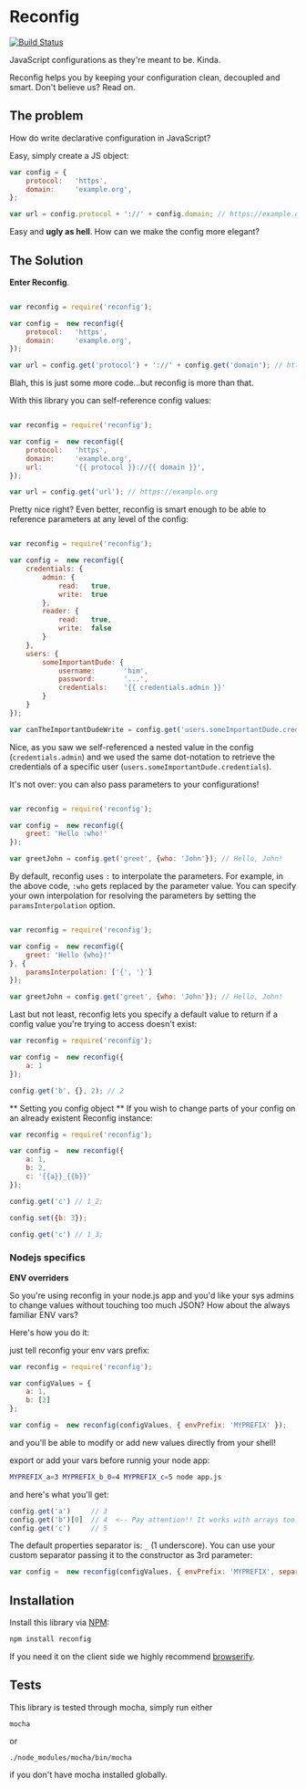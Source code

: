# Reconfig

[![Build Status](https://travis-ci.org/namshi/reconfig.svg?branch=travis)](https://travis-ci.org/namshi/reconfig)

JavaScript configurations as they're meant to be. Kinda.

Reconfig helps you by keeping your configuration clean,
decoupled and smart. Don't believe us? Read on.

## The problem

How do write declarative configuration in JavaScript?

Easy, simply create a JS object:

``` javascript
var config = {
    protocol:   'https',
    domain:     'example.org',
};

var url = config.protocol + '://' + config.domain; // https://example.org
```

Easy and **ugly as hell**. How can we make the config more elegant?

## The Solution

**Enter Reconfig**.

``` javascript

var reconfig = require('reconfig');

var config =  new reconfig({
    protocol:   'https',
    domain:     'example.org',
});

var url = config.get('protocol') + '://' + config.get('domain'); // https://example.org
```

Blah, this is just some more code...but reconfig is more than that.

With this library you can self-reference config values:

``` javascript

var reconfig = require('reconfig');

var config =  new reconfig({
    protocol:   'https',
    domain:     'example.org',
    url:        '{{ protocol }}://{{ domain }}',
});

var url = config.get('url'); // https://example.org
```

Pretty nice right? Even better, reconfig is smart enough to be
able to reference parameters at any level of the config:

``` javascript

var reconfig = require('reconfig');

var config =  new reconfig({
    credentials: {
        admin: {
            read:   true,
            write:  true
        },
        reader: {
            read:   true,
            write:  false
        }
    },
    users: {
        someImportantDude: {
            username:       'him',
            password:       '...',
            credentials:    '{{ credentials.admin }}'
        }
    }
});

var canTheImportantDudeWrite = config.get('users.someImportantDude.credentials').write; // true
```

Nice, as you saw we self-referenced a nested value in the config (`credentials.admin`)
and we used the same dot-notation to retrieve the credentials of a specific user
(`users.someImportantDude.credentials`).

It's not over: you can also pass parameters to your configurations!

``` javascript

var reconfig = require('reconfig');

var config =  new reconfig({
    greet: 'Hello :who!'
});

var greetJohn = config.get('greet', {who: 'John'}); // Hello, John!
```

By default, reconfig uses `:` to interpolate the parameters. For example, in the above code, `:who` gets replaced by the parameter value.
You can specify your own interpolation for resolving the parameters by setting the `paramsInterpolation` option. 

```javascript

var reconfig = require('reconfig');

var config =  new reconfig({
    greet: 'Hello {who}!'
}, { 
    paramsInterpolation: ['{', '}'] 
});

var greetJohn = config.get('greet', {who: 'John'}); // Hello, John!
```

Last but not least, reconfig lets you specify a default value to
return if a config value you're trying to access doesn't exist:

``` javascript
var reconfig = require('reconfig');

var config =  new reconfig({
    a: 1
});

config.get('b', {}, 2); // 2
```

** Setting you config object **
If you wish to change parts of your config on an already existent Reconfig instance:

``` javascript
var reconfig = require('reconfig');

var config =  new reconfig({
    a: 1,
    b: 2,
    c: '{{a}}_{{b}}'
});

config.get('c') // 1_2;

config.set({b: 3});

config.get('c') // 1_3;
```

### Nodejs specifics

**ENV overriders**

So you're using reconfig in your node.js app and you'd like your sys admins to change
values without touching too much JSON? How about the always familiar ENV vars?

Here's how you do it:

just tell reconfig your env vars prefix:

```javascript
var reconfig = require('reconfig');

var configValues = {
    a: 1,
    b: [2]
};

var config =  new reconfig(configValues, { envPrefix: 'MYPREFIX' });
```

and you'll be able to modify or add new values directly from your shell!

export or add your vars before runnig your node app:
```bash
MYPREFIX_a=3 MYPREFIX_b_0=4 MYPREFIX_c=5 node app.js
```

and here's what you'll get:

```javascript
config.get('a')     // 3
config.get('b')[0]  // 4  <-- Pay attention!! It works with arrays too! :D
config.get('c')     // 5
```

The default properties separator is: `_` (1 underscore).
You can use your custom separator passing it to the constructor as 3rd parameter:

```javascript
var config =  new reconfig(configValues, { envPrefix: 'MYPREFIX', separator: '__' });
```

## Installation

Install this library via [NPM](https://www.npmjs.org/package/reconfig):

``` bash
npm install reconfig
```

If you need it on the client side we highly recommend
[browserify](http://browserify.org/).

## Tests

This library is tested through mocha, simply run either

```
mocha
```

or

```
./node_modules/mocha/bin/mocha
```

if you don't have mocha installed globally.
